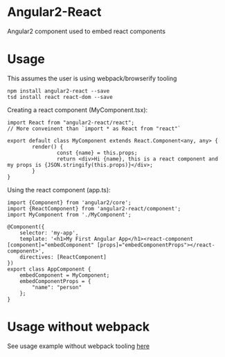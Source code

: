 # Angular2-React

Angular2 component used to embed react components

# Usage

This assumes the user is using webpack/browserify tooling

	npm install angular2-react --save
	tsd install react react-dom --save

Creating a react component (MyComponent.tsx):

	import React from "angular2-react/react";
	// More conveinent than `import * as React from "react"`

	export default class MyComponent extends React.Component<any, any> {
			render() {
					const {name} = this.props;
					return <div>Hi {name}, this is a react component and my props is {JSON.stringify(this.props)}</div>;
			}
	}

Using the react component (app.ts):

	import {Component} from 'angular2/core';
	import {ReactComponent} from 'angular2-react/component';
	import MyComponent from './MyComponent';

	@Component({
		selector: 'my-app',
		template: '<h1>My First Angular App</h1><react-component [component]="embedComponent" [props]="embedComponentProps"></react-component>',
		directives: [ReactComponent]
	})
	export class AppComponent {
		embedComponent = MyComponent;
		embedComponentProps = {
			"name": "person"
		};
	}

# Usage without webpack

See usage example without webpack tooling [here](https://github.com/LookLikeAPro/Angular-2-React-Example)
